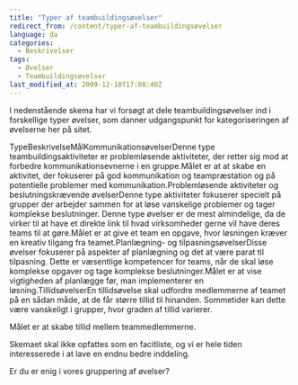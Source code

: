 ```yaml
---
title: "Typer af teambuildingsøvelser"
redirect_from: /content/typer-af-teambuildingsøvelser
language: da
categories:
  - Beskrivelser
tags:
  - Øvelser
  - Teambuildingsøvelser
last_modified_at: 2009-12-10T17:08:40Z
---
```


I nedenstående skema har vi forsøgt at dele teambuildingsøvelser ind i forskellige typer øvelser, som danner udgangspunkt for kategoriseringen af øvelserne her på sitet.

TypeBeskrivelseMålKommunikationsøvelserDenne type teambuildingsaktiviteter er problemløsende aktiviteter, der retter sig mod at forbedre kommunikationsevnerne i en gruppe.Målet er at at skabe en aktivitet, der fokuserer på god kommunikation og teampræstation og på potentielle problemer med kommunikation.Problemløsende aktiviteter og beslutningskrævende øvelserDenne type aktiviteter fokuserer specielt på grupper der arbejder sammen for at løse vanskelige problemer og tager komplekse beslutninger. Denne type øvelser er de mest almindelige, da de virker til at have et direkte link til hvad virksomheder gerne vil have deres teams til at gøre.Målet er at give et team en opgave, hvor løsningen kræver en kreativ tilgang fra teamet.Planlægning- og tilpasningsøvelserDisse øvelser fokuserer på aspekter af planlægning og det at være parat til tilpasning. Dette er væsentlige kompetencer for teams, når de skal løse komplekse opgaver og tage komplekse beslutninger.Målet er at vise vigtigheden af planlægge før, man implementerer en løsning.TillidsøvelserEn tillidsøvelse skal udfordre medlemmerne af teamet på en sådan måde, at de får større tillid til hinanden. Sommetider kan dette være vanskeligt i grupper, hvor graden af tillid varierer.

Målet er at skabe tillid mellem teammedlemmerne.

Skemaet skal ikke opfattes som en facitliste, og vi er hele tiden interesserede i at lave en endnu bedre inddeling.

Er du er enig i vores gruppering af øvelser?
